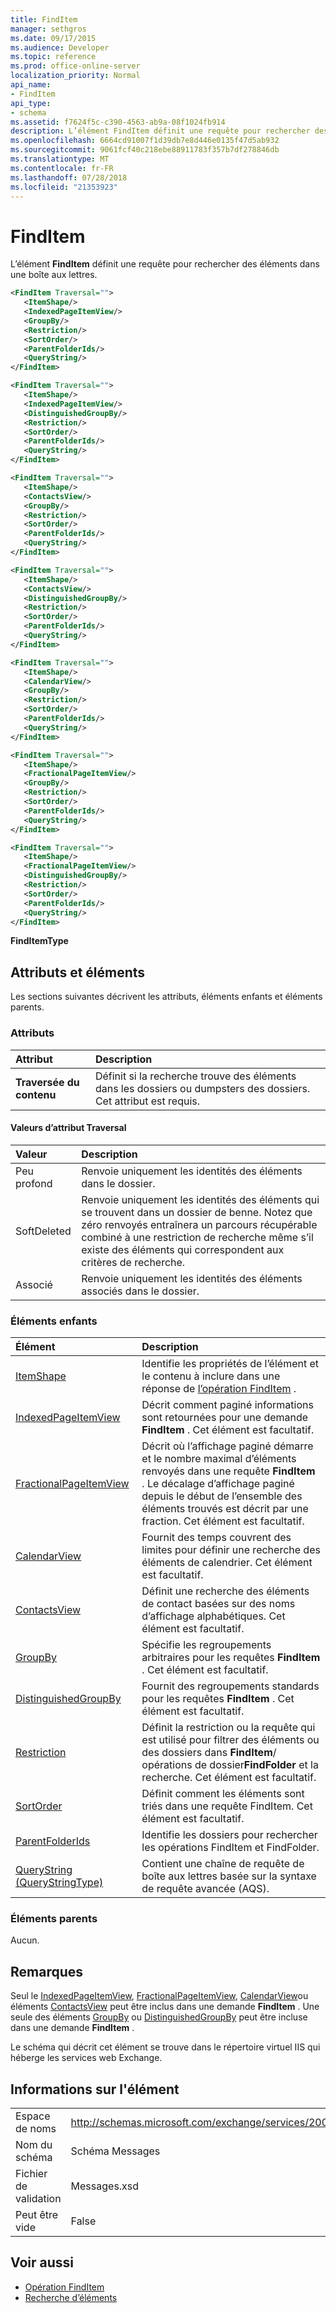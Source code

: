 ```yaml
---
title: FindItem
manager: sethgros
ms.date: 09/17/2015
ms.audience: Developer
ms.topic: reference
ms.prod: office-online-server
localization_priority: Normal
api_name:
- FindItem
api_type:
- schema
ms.assetid: f7624f5c-c390-4563-ab9a-08f1024fb914
description: L’élément FindItem définit une requête pour rechercher des éléments dans une boîte aux lettres.
ms.openlocfilehash: 6664cd91007f1d39db7e8d446e0135f47d5ab932
ms.sourcegitcommit: 9061fcf40c218ebe88911783f357b7df278846db
ms.translationtype: MT
ms.contentlocale: fr-FR
ms.lasthandoff: 07/28/2018
ms.locfileid: "21353923"
---
```

# <a name="finditem"></a>FindItem

L’élément **FindItem** définit une requête pour rechercher des éléments dans une boîte aux lettres. 
  
```xml
<FindItem Traversal="">
   <ItemShape/>
   <IndexedPageItemView/>
   <GroupBy/>
   <Restriction/>
   <SortOrder/>
   <ParentFolderIds/>
   <QueryString/>
</FindItem>
```

```xml
<FindItem Traversal="">
   <ItemShape/>
   <IndexedPageItemView/>
   <DistinguishedGroupBy/>
   <Restriction/>
   <SortOrder/>
   <ParentFolderIds/>
   <QueryString/>
</FindItem>
```

```xml
<FindItem Traversal="">
   <ItemShape/>
   <ContactsView/>
   <GroupBy/>
   <Restriction/>
   <SortOrder/>
   <ParentFolderIds/>
   <QueryString/>
</FindItem>
```

```xml
<FindItem Traversal="">
   <ItemShape/>
   <ContactsView/> 
   <DistinguishedGroupBy/>
   <Restriction/>
   <SortOrder/>
   <ParentFolderIds/>
   <QueryString/>
</FindItem>
```

```xml
<FindItem Traversal="">
   <ItemShape/>
   <CalendarView/>
   <GroupBy/>
   <Restriction/>
   <SortOrder/>
   <ParentFolderIds/>
   <QueryString/>
</FindItem>
```

```xml
<FindItem Traversal="">
   <ItemShape/>
   <FractionalPageItemView/>
   <GroupBy/>
   <Restriction/>
   <SortOrder/>
   <ParentFolderIds/>
   <QueryString/>
</FindItem>
```

```xml
<FindItem Traversal="">
   <ItemShape/>
   <FractionalPageItemView/>
   <DistinguishedGroupBy/>
   <Restriction/>
   <SortOrder/>
   <ParentFolderIds/>
   <QueryString/>
</FindItem>
```


**FindItemType**

## <a name="attributes-and-elements"></a>Attributs et éléments

Les sections suivantes décrivent les attributs, éléments enfants et éléments parents.
  
### <a name="attributes"></a>Attributs

|**Attribut**|**Description**|
|:-----|:-----|
|**Traversée du contenu** <br/> |Définit si la recherche trouve des éléments dans les dossiers ou dumpsters des dossiers. Cet attribut est requis.  <br/> |
   
#### <a name="traversal-attribute-values"></a>Valeurs d’attribut Traversal

|**Valeur**|**Description**|
|:-----|:-----|
|Peu profond  <br/> |Renvoie uniquement les identités des éléments dans le dossier.  <br/> |
|SoftDeleted  <br/> |Renvoie uniquement les identités des éléments qui se trouvent dans un dossier de benne. Notez que zéro renvoyés entraînera un parcours récupérable combiné à une restriction de recherche même s’il existe des éléments qui correspondent aux critères de recherche.  <br/> |
|Associé  <br/> |Renvoie uniquement les identités des éléments associés dans le dossier.  <br/> |
   
### <a name="child-elements"></a>Éléments enfants

|**Élément**|**Description**|
|:-----|:-----|
|[ItemShape](itemshape.md) <br/> |Identifie les propriétés de l’élément et le contenu à inclure dans une réponse de [l’opération FindItem](finditem-operation.md) .  <br/> |
|[IndexedPageItemView](indexedpageitemview.md) <br/> |Décrit comment paginé informations sont retournées pour une demande **FindItem** . Cet élément est facultatif.  <br/> |
|[FractionalPageItemView](fractionalpageitemview.md) <br/> |Décrit où l’affichage paginé démarre et le nombre maximal d’éléments renvoyés dans une requête **FindItem** . Le décalage d’affichage paginé depuis le début de l’ensemble des éléments trouvés est décrit par une fraction. Cet élément est facultatif.  <br/> |
|[CalendarView](calendarview.md) <br/> |Fournit des temps couvrent des limites pour définir une recherche des éléments de calendrier. Cet élément est facultatif.  <br/> |
|[ContactsView](contactsview.md) <br/> |Définit une recherche des éléments de contact basées sur des noms d’affichage alphabétiques. Cet élément est facultatif.  <br/> |
|[GroupBy](groupby.md) <br/> |Spécifie les regroupements arbitraires pour les requêtes **FindItem** . Cet élément est facultatif.  <br/> |
|[DistinguishedGroupBy](distinguishedgroupby.md) <br/> |Fournit des regroupements standards pour les requêtes **FindItem** . Cet élément est facultatif.  <br/> |
|[Restriction](restriction.md) <br/> |Définit la restriction ou la requête qui est utilisé pour filtrer des éléments ou des dossiers dans **FindItem**/ opérations de dossier**FindFolder** et la recherche. Cet élément est facultatif.  <br/> |
|[SortOrder](sortorder.md) <br/> |Définit comment les éléments sont triés dans une requête FindItem. Cet élément est facultatif.  <br/> |
|[ParentFolderIds](parentfolderids.md) <br/> |Identifie les dossiers pour rechercher les opérations FindItem et FindFolder.  <br/> |
|[QueryString (QueryStringType)](querystring-querystringtype.md) <br/> |Contient une chaîne de requête de boîte aux lettres basée sur la syntaxe de requête avancée (AQS).  <br/> |
   
### <a name="parent-elements"></a>Éléments parents

Aucun.
  
## <a name="remarks"></a>Remarques

Seul le [IndexedPageItemView](indexedpageitemview.md), [FractionalPageItemView](fractionalpageitemview.md), [CalendarView](calendarview.md)ou éléments [ContactsView](contactsview.md) peut être inclus dans une demande **FindItem** . Une seule des éléments [GroupBy](groupby.md) ou [DistinguishedGroupBy](distinguishedgroupby.md) peut être incluse dans une demande **FindItem** . 
  
Le schéma qui décrit cet élément se trouve dans le répertoire virtuel IIS qui héberge les services web Exchange.
  
## <a name="element-information"></a>Informations sur l'élément

|||
|:-----|:-----|
|Espace de noms  <br/> |http://schemas.microsoft.com/exchange/services/2006/messages  <br/> |
|Nom du schéma  <br/> |Schéma Messages  <br/> |
|Fichier de validation  <br/> |Messages.xsd  <br/> |
|Peut être vide  <br/> |False  <br/> |
   
## <a name="see-also"></a>Voir aussi

- [Opération FindItem](finditem-operation.md)
- [Recherche d’éléments](http://msdn.microsoft.com/library/63af1f9c-464b-4fca-9ae3-3d60f24ca93c%28Office.15%29.aspx)

